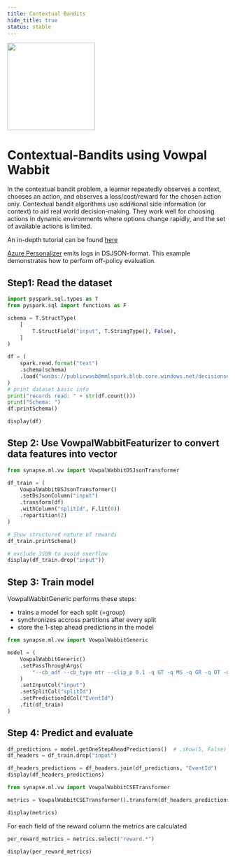 ```yaml
---
title: Contextual Bandits
hide_title: true
status: stable
---
```

<img width="200" src="https://mmlspark.blob.core.windows.net/graphics/emails/vw-blue-dark-orange.svg" />

# Contextual-Bandits using Vowpal Wabbit

In the contextual bandit problem, a learner repeatedly observes a context, chooses an action, and observes a loss/cost/reward for the chosen action only. Contextual bandit algorithms use additional side information (or context) to aid real world decision-making. They work well for choosing actions in dynamic environments where options change rapidly, and the set of available actions is limited.

An in-depth tutorial can be found [here](https://vowpalwabbit.org/docs/vowpal_wabbit/python/latest/tutorials/python_Contextual_bandits_and_Vowpal_Wabbit.html)

[Azure Personalizer](https://azure.microsoft.com/en-us/products/cognitive-services/personalizer) emits logs in DSJSON-format. This example demonstrates how to perform off-policy evaluation.


## Step1: Read the dataset


```python
import pyspark.sql.types as T
from pyspark.sql import functions as F

schema = T.StructType(
    [
        T.StructField("input", T.StringType(), False),
    ]
)

df = (
    spark.read.format("text")
    .schema(schema)
    .load("wasbs://publicwasb@mmlspark.blob.core.windows.net/decisionservice.json")
)
# print dataset basic info
print("records read: " + str(df.count()))
print("Schema: ")
df.printSchema()
```


```python
display(df)
```

## Step 2: Use VowpalWabbitFeaturizer to convert data features into vector


```python
from synapse.ml.vw import VowpalWabbitDSJsonTransformer

df_train = (
    VowpalWabbitDSJsonTransformer()
    .setDsJsonColumn("input")
    .transform(df)
    .withColumn("splitId", F.lit(0))
    .repartition(2)
)

# Show structured nature of rewards
df_train.printSchema()

# exclude JSON to avoid overflow
display(df_train.drop("input"))
```

## Step 3: Train model

VowpalWabbitGeneric performs these steps:

* trains a model for each split (=group)
* synchronizes accross partitions after every split
* store the 1-step ahead predictions in the model


```python
from synapse.ml.vw import VowpalWabbitGeneric

model = (
    VowpalWabbitGeneric()
    .setPassThroughArgs(
        "--cb_adf --cb_type mtr --clip_p 0.1 -q GT -q MS -q GR -q OT -q MT -q OS --dsjson --preserve_performance_counters"
    )
    .setInputCol("input")
    .setSplitCol("splitId")
    .setPredictionIdCol("EventId")
    .fit(df_train)
)
```

## Step 4: Predict and evaluate


```python
df_predictions = model.getOneStepAheadPredictions()  # .show(5, False)
df_headers = df_train.drop("input")

df_headers_predictions = df_headers.join(df_predictions, "EventId")
display(df_headers_predictions)
```


```python
from synapse.ml.vw import VowpalWabbitCSETransformer

metrics = VowpalWabbitCSETransformer().transform(df_headers_predictions)

display(metrics)
```

For each field of the reward column the metrics are calculated


```python
per_reward_metrics = metrics.select("reward.*")

display(per_reward_metrics)
```
